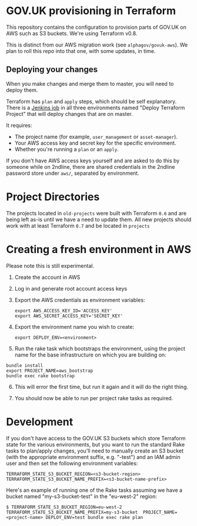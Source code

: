 # GOV.UK provisioning in Terraform

This repository contains the configuration to provision parts of GOV.UK on AWS
such as S3 buckets. We're using Terraform v0.8.

This is distinct from our AWS migration work (see `alphagov/govuk-aws`). We
plan to roll this repo into that one, with some updates, in time.

## Deploying your changes

When you make changes and merge them to master, you will need to deploy them.

Terraform has `plan` and `apply` steps, which should be self explanatory. There
is a [Jenkins
job](https://deploy.publishing.service.gov.uk/job/Deploy_Terraform_Project/) in
all three environments named "Deploy Terraform Project" that will deploy
changes that are on master.

It requires:

- The project name (for example, `user_management` or `asset-manager`).
- Your AWS access key and secret key for the specific environment.
- Whether you're running a `plan` or an `apply`.

If you don't have AWS access keys yourself and are asked to do this by someone
while on 2ndline, there are shared credentials in the 2ndline password store
under `aws/`, separated by environment.

# Project Directories

The projects located in `old-projects` were built with Terraform `0.6` and are being left as-is until
we have a need to update them. All new projects should work with at least Terraform `0.7` and be located in
`projects`

# Creating a fresh environment in AWS

Please note this is still experimental.

1. Create the account in AWS
2. Log in and generate root account access keys
3. Export the AWS credentials as environment variables:

   ```
   export AWS_ACCESS_KEY_ID='ACCESS_KEY'
   export AWS_SECRET_ACCESS_KEY='SECRET_KEY'
   ```

4. Export the environment name you wish to create:

   ```
   export DEPLOY_ENV=<environment>
   ```

5. Run the rake task which bootstraps the environment, using the project name
   for the base infrastructure on which you are building on:

  ```
  bundle install
  export PROJECT_NAME=aws_bootstrap
  bundle exec rake bootstrap
  ```

6. This will error the first time, but run it again and it will do the right
   thing.

7. You should now be able to run per project rake tasks as required.

# Development

If you don't have access to the GOV.UK S3 buckets which store Terraform state for the various environments, but you want to run the standard Rake tasks to plan/apply changes, you'll need to manually create an S3 bucket (with the appropriate environment suffix, e.g. "-test") and an IAM admin user and then set the following environment variables:

    TERRAFORM_STATE_S3_BUCKET_REGION=<s3-bucket-region>
    TERRAFORM_STATE_S3_BUCKET_NAME_PREFIX=<s3-bucket-name-prefix>

Here's an example of running one of the Rake tasks assuming we have a bucket named "my-s3-bucket-test" in the "eu-west-2" region:

    $ TERRAFORM_STATE_S3_BUCKET_REGION=eu-west-2 TERRAFORM_STATE_S3_BUCKET_NAME_PREFIX=my-s3-bucket  PROJECT_NAME=<project-name> DEPLOY_ENV=test bundle exec rake plan

